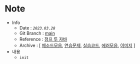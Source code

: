 # Note
- Info
    - Date : _`2023.03.28`_
    - Git Branch : [main](https://github.com/DongGiLee/Java/blob/main/Note.md)
    - Reference : [점프 투 자바](https://wikidocs.net/887)
    - Archive : [   [메소드모음](Methods.md),
                    [연습문제](/example),
                    [실습코드](Sample.java),
                    [에러모음](ErrorCase.md),
                    [이미지](/img)
                ]
- 내용
    - `init`